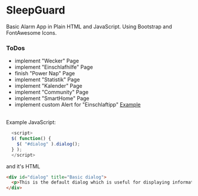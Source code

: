 # SleepGuard

Basic Alarm App in Plain HTML and JavaScript. Using Bootstrap and FontAwesome Icons.

### ToDos
- implement "Wecker" Page
- implement "Einschlafhilfe" Page
- finish "Power Nap" Page
- implement "Statistik" Page
- implement "Kalender" Page
- implement "Community" Page
- implement "SmartHome" Page
- implement custom Alert for "Einschlaftipp" <a href="https://jqueryui.com/dialog/"> Example </a> 
<br> <br>

Example JavaScript:
~~~ javascript
  <script>
  $( function() {
    $( "#dialog" ).dialog();
  } );
  </script>
~~~
  and it's HTML
~~~ html
<div id="dialog" title="Basic dialog">
  <p>This is the default dialog which is useful for displaying information. The dialog window can be moved, resized and closed with the 'x' icon.</p>
</div>
~~~
